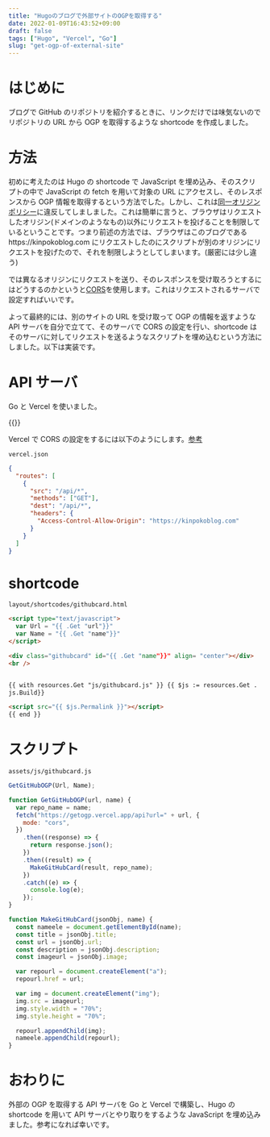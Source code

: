 ```yaml
---
title: "Hugoのブログで外部サイトのOGPを取得する"
date: 2022-01-09T16:43:52+09:00
draft: false
tags: ["Hugo", "Vercel", "Go"]
slug: "get-ogp-of-external-site"
---
```


# はじめに

ブログで GitHub のリポジトリを紹介するときに、リンクだけでは味気ないのでリポジトリの URL から OGP を取得するような shortcode を作成しました。

# 方法

初めに考えたのは Hugo の shortcode で JavaScript を埋め込み、そのスクリプトの中で JavaScript の fetch を用いて対象の URL にアクセスし、そのレスポンスから OGP 情報を取得するという方法でした。しかし、これは[同一オリジンポリシー](https://developer.mozilla.org/en-US/docs/Web/Security/Same-origin_policy)に違反してしましました。これは簡単に言うと、ブラウザはリクエストしたオリジン(ドメインのようなもの)以外にリクエストを投げることを制限しているということです。つまり前述の方法では、ブラウザはこのブログであるhttps://kinpokoblog.com にリクエストしたのにスクリプトが別のオリジンにリクエストを投げたので、それを制限しようとしてしまいます。(厳密には少し違う)

では異なるオリジンにリクエストを送り、そのレスポンスを受け取ろうとするにはどうするのかというと[CORS](https://developer.mozilla.org/en-US/docs/Web/HTTP/CORS)を使用します。これはリクエストされるサーバで設定すればいいです。

よって最終的には、別のサイトの URL を受け取って OGP の情報を返すような API サーバを自分で立てて、そのサーバで CORS の設定を行い、shortcode はそのサーバに対してリクエストを送るようなスクリプトを埋め込むという方法にしました。以下は実装です。

# API サーバ

Go と Vercel を使いました。

{{<githubcard url="https://github.com/kinpoko/getogp" name="getogp">}}

Vercel で CORS の設定をするには以下のようにします。[参考](https://kotsukotsu.work/tech/2020-09-13-vercel-ウェブサイトのogp情報を取得する-serverless-functions-を作成する/)

`vercel.json`

```json
{
  "routes": [
    {
      "src": "/api/*",
      "methods": ["GET"],
      "dest": "/api/*",
      "headers": {
        "Access-Control-Allow-Origin": "https://kinpokoblog.com"
      }
    }
  ]
}
```

# shortcode

`layout/shortcodes/githubcard.html`

```html
<script type="text/javascript">
  var Url = "{{ .Get "url"}}"
  var Name = "{{ .Get "name"}}"
</script>

<div class="githubcard" id="{{ .Get "name"}}" align= "center"></div>
<br />


{{ with resources.Get "js/githubcard.js" }} {{ $js := resources.Get . |
js.Build}}

<script src="{{ $js.Permalink }}"></script>
{{ end }}
```

# スクリプト

`assets/js/githubcard.js`

```js
GetGitHubOGP(Url, Name);

function GetGitHubOGP(url, name) {
  var repo_name = name;
  fetch("https://getogp.vercel.app/api?url=" + url, {
    mode: "cors",
  })
    .then((response) => {
      return response.json();
    })
    .then((result) => {
      MakeGitHubCard(result, repo_name);
    })
    .catch((e) => {
      console.log(e);
    });
}

function MakeGitHubCard(jsonObj, name) {
  const nameele = document.getElementById(name);
  const title = jsonObj.title;
  const url = jsonObj.url;
  const description = jsonObj.description;
  const imageurl = jsonObj.image;

  var repourl = document.createElement("a");
  repourl.href = url;

  var img = document.createElement("img");
  img.src = imageurl;
  img.style.width = "70%";
  img.style.height = "70%";

  repourl.appendChild(img);
  nameele.appendChild(repourl);
}
```

# おわりに

外部の OGP を取得する API サーバを Go と Vercel で構築し、Hugo の shortcode を用いて API サーバとやり取りをするような JavaScript を埋め込みました。参考になれば幸いです。
